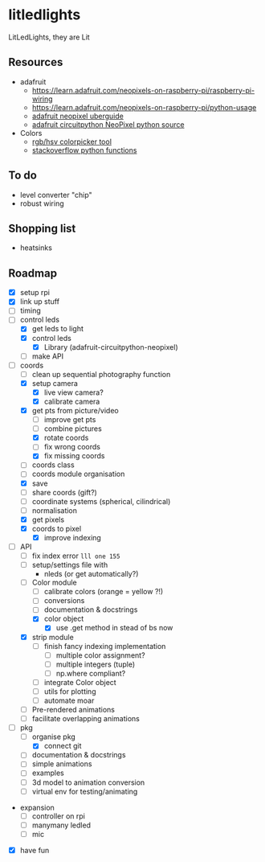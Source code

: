 
# litledlights

LitLedLights, they are Lit

## Resources

- adafruit
  - <https://learn.adafruit.com/neopixels-on-raspberry-pi/raspberry-pi-wiring>
  - <https://learn.adafruit.com/neopixels-on-raspberry-pi/python-usage>
  - [adafruit neopixel uberguide](https://www.google.com/url?sa=t&rct=j&q=&esrc=s&source=web&cd=&ved=2ahUKEwisw86m_uz8AhVFM-wKHQVvAJgQFnoECA8QAQ&url=https%3A%2F%2Fcdn-learn.adafruit.com%2Fdownloads%2Fpdf%2Fadafruit-neopixel-uberguide.pdf&usg=AOvVaw1-UNr6xUSFV5fscJPYqsFR)
  - [adafruit circuitpython NeoPixel python source](https://github.com/adafruit/Adafruit_CircuitPython_NeoPixel/blob/main/neopixel.py)
- Colors
  - [rgb/hsv colorpicker tool](https://math.hws.edu/graphicsbook/demos/c2/rgb-hsv.html)
  - [stackoverflow python functions](https://stackoverflow.com/questions/24852345/hsv-to-rgb-color-conversion)

## To do

- level converter "chip"
- robust wiring

## Shopping list

- heatsinks

## Roadmap

- [x] setup rpi
- [x] link up stuff
- [ ] timing
- [ ] control leds
  - [x] get leds to light
  - [x] control leds
    - [x] Library (adafruit-circuitpython-neopixel)
  - [ ] make API
- [ ] coords
  - [ ] clean up sequential photography function
  - [x] setup camera
    - [x] live view camera?
    - [x] calibrate camera
  - [x] get pts from picture/video
    - [ ] improve get pts
    - [ ] combine pictures
    - [x] rotate coords
    - [ ] fix wrong coords
    - [x] fix missing coords
  - [ ] coords class
  - [ ] coords module organisation
  - [x] save
  - [ ] share coords (gift?)
  - [ ] coordinate systems (spherical, cilindrical)
  - [ ] normalisation
  - [x] get pixels
  - [x] coords to pixel
    - [x] improve indexing
- [ ] API
  - [ ] fix index error `lll one 155`
  - [ ] setup/settings file with
    - nleds (or get automatically?)
  - [ ] Color module
    - [ ] calibrate colors (orange = yellow ?!)
    - [ ] conversions
    - [ ] documentation & docstrings
    - [x] color object
      - [x] use .get method in stead of bs now
  - [x] strip module
    - [ ] finish fancy indexing implementation
      - [ ] multiple color assignment?
      - [ ] multiple integers (tuple)
      - [ ] np.where compliant?
    - [ ] integrate Color object
    - [ ] utils for plotting
    - [ ] automate moar
  - [ ] Pre-rendered animations
  - [ ] facilitate overlapping animations
- [ ] pkg
  - [ ] organise pkg
    - [x] connect git
  - [ ] documentation & docstrings
  - [ ] simple animations
  - [ ] examples
  - [ ] 3d model to animation conversion
  - [ ] virtual env for testing/animating
- expansion
  - [ ] controller on rpi
  - [ ] manymany ledled
  - [ ] mic
- [x] have fun
